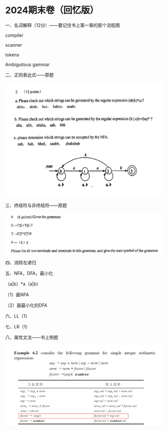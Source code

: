 # 2024期末卷（回忆版）

一、名词解释（12分）——要记住书上第一章的那个流程图

compiler

scanner

tokens

Ambiguitous gammar



二、正则表达式——原题

![](T2.png)



三、终结符与非终结符——原题

![](T3.png)



四、消除左递归



五、NFA，DFA，最小化

（a|b）*a（a|b）

（1）画NFA

（2）画最小化的DFA



六、LL（1）



七、LR（1）



八、属性文法——书上例题

![](T8.png)
